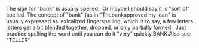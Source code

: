 The sign for "bank" is usually spelled.  Or maybe I should 
say it is "sort of" spelled. The concept of "bank" (as in "Thebankapproved my loan" is usually expressed as lexicalized fingerspelling, which is to say,
a few letters letters get a bit blended together, dropped, or only partially formed.  
Just practice spelling the word until you can do it "very" quickly.BANK:Also see: "TELLER"